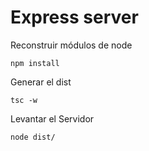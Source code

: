 # Express server
Reconstruir módulos de node
```
npm install
```
Generar el dist
```
tsc -w
```
Levantar el Servidor
```
node dist/
```
